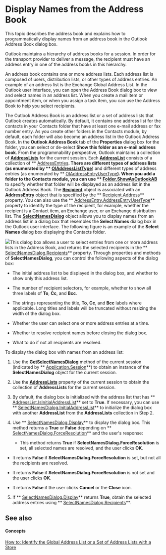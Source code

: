 
# Display Names from the Address Book

This topic describes the address book and explains how to programmatically display names from an address book in the Outlook Address Book dialog box.

Outlook maintains a hierarchy of address books for a session. In order for the transport provider to deliver a message, the recipient must have an address entry in one of the address books in this hierarchy. 

An address book contains one or more address lists. Each address list is composed of users, distribution lists, or other types of address entries. An example of an address list is the Exchange Global Address List. In the Outlook user interface, you can open the Address Book dialog box to view and select names in an address list. When you create a mail item or appointment item, or when you assign a task item, you can use the Address Book to help you select recipients. 

The Outlook Address Book is an address list or a set of address lists that Outlook creates automatically. By default, it contains one address list for the contacts in your Contacts folder that have at least one e-mail address or fax number entry. As you create other folders in the Contacts module, by default, each folder will also become an address list in the Outlook Address Book. In the  **Outlook Address Book** tab of the **Properties** dialog box for the folder, you can select or de-select **Show this folder as an e-mail address book**.
From the programmability perspective, Outlook maintains a collection of  **[AddressLists](b8c5ce75-3030-0179-45bb-f44fe6628074.md)** for the current session. Each **[AddressList](84611afe-48b1-185b-df4b-0f004e7436ff.md)** consists of a collection of ** [AddressEntries](db91b717-07c6-d1f2-c545-b766ee1f0c6b.md)**. There are different types of address lists (as enumerated by  ** [OlAddressListType](60da59f7-8577-a91a-e4cd-7499be207b32.md)**) and different types of address entries (as enumerated by  ** [OlAddressEntryUserType](9f128fe4-9981-e06a-d69c-ca7cf9107fe9.md)**). When you add a folder to the Contacts module, you can use  ** [Folder.ShowAsOutlookAB](bb74591b-a3ea-efbd-e7b2-f374f1974be8.md)** to specify whether that folder will be displayed as an address list in the Outlook Address Book.
The  **[Recipient](8cee4d79-ec55-52a4-710b-6456944ca86d.md)** object is associated with an **[AddressEntry](d4a0a85e-8bab-bc56-57bc-d70c3c570c8e.md)** object that is specified by the ** [Recipient.Address](8e14f39a-0000-1039-bb0b-7726d7828a68.md)** property. You can also use the ** [AddressEntry.AddressEntryUserType](082ff106-c7c8-a505-fc82-170540d851fe.md)** property to identify the type of the recipient, for example, whether the recipient is a Contact item, an Exchange user, or an Exchange distribution list.
The  **[SelectNamesDialog](1522736a-3cad-9f1c-4da9-b52a3a01731c.md)** object allows you to display names from an address list in a dialog box that resembles the **Select Names** dialog box in the Outlook user interface. The following figure is an example of the **Select Names** dialog box displaying the Contacts folder.

![](../images/olSelectNamesDialog_ZA10082109.gif)This dialog box allows a user to select entries from one or more address lists in the Address Book, and returns the selected recipients in the  ** [SelectNamesDialog.Recipients](8b939af1-b266-55ad-f9ad-8802ac2e0930.md)** property. Through properties and methods of **SelectNamesDialog**, you can control the following aspects of the dialog box:


- The initial address list to be displayed in the dialog box, and whether to show only this address list.
    
- The number of recipient selectors, for example, whether to show all three labels of  **To**,  **Cc**, and  **Bcc**.
    
- The strings representing the title,  **To**,  **Cc**, and  **Bcc** labels where applicable. Long titles and labels will be truncated without resizing the width of the dialog box.
    
- Whether the user can select one or more address entries at a time.
    
- Whether to resolve recipient names before closing the dialog box.
    
- What to do if not all recipients are resolved.
    

To display the dialog box with names from an address list:


1. Use the  **[GetSelectNamesDialog](883d90e0-b3cc-e76e-cbe6-cb271e9ccb37.md)** method of the current session (indicated by ** [Application.Session](720b2849-fe01-afb3-363c-f3bf0cd7d872.md)**) to obtain an instance of the  **SelectNamesDialog** object for the current session.
    
2. Use the  **[AddressLists](68b236db-f964-6f7f-6246-e79c6ada19e9.md)** property of the current session to obtain the collection of **AddressLists** for the current session.
    
3. By default, the dialog box is initialized with the address list that has  ** [AddressList.IsInitialAddressList](cc3f1f6a-7377-6db1-2f7c-3baf9a7361db.md)** set to **True**. If necessary, you can use  ** [SelectNamesDialog.InitialAddressList](19cfe6be-e6b5-62e0-741a-b196ef7bac77.md)** to initialize the dialog box with another **AddressList** from the **AddressLists** collection in Step 2.
    
4. Use  ** [SelectNamesDialog.Display](a689dfca-e4f7-f1c0-03a1-71e7d7e310b7.md)** to display the dialog box. This method returns a **True** or **False** depending on ** [SelectNamesDialog.ForceResolution](f859e464-8d06-f44c-e388-f6b6427bec1a.md)** and the user's response:
    
      - This method returns  **True** if **SelectNamesDialog.ForceResolution** is set, all selected names are resolved, and the user clicks **OK**.
    
  - It returns  **False** if **SelectNamesDialog.ForceResolution** is set, but not all the recipients are resolved.
    
  - It returns  **False** if **SelectNamesDialog.ForceResolution** is not set and the user clicks **OK**.
    
  - It returns  **False** if the user clicks **Cancel** or the **Close** icon.
    
5. If  ** [SelectNamesDialog.Display](a689dfca-e4f7-f1c0-03a1-71e7d7e310b7.md)** returns **True**, obtain the selected address entries using  ** [SelectNamesDialog.Recipients](8b939af1-b266-55ad-f9ad-8802ac2e0930.md)**.
    


## See also


#### Concepts


 [How to: Identify the Global Address List or a Set of Address Lists with a Store](2cca6dc2-883d-b8cf-cd60-98614d2fb673.md)
